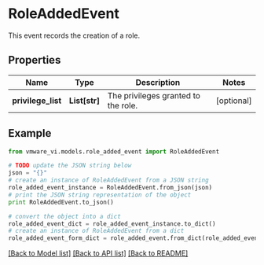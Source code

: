 # RoleAddedEvent

This event records the creation of a role. 

## Properties
Name | Type | Description | Notes
------------ | ------------- | ------------- | -------------
**privilege_list** | **List[str]** | The privileges granted to the role.  | [optional] 

## Example

```python
from vmware_vi.models.role_added_event import RoleAddedEvent

# TODO update the JSON string below
json = "{}"
# create an instance of RoleAddedEvent from a JSON string
role_added_event_instance = RoleAddedEvent.from_json(json)
# print the JSON string representation of the object
print RoleAddedEvent.to_json()

# convert the object into a dict
role_added_event_dict = role_added_event_instance.to_dict()
# create an instance of RoleAddedEvent from a dict
role_added_event_form_dict = role_added_event.from_dict(role_added_event_dict)
```
[[Back to Model list]](../README.md#documentation-for-models) [[Back to API list]](../README.md#documentation-for-api-endpoints) [[Back to README]](../README.md)


